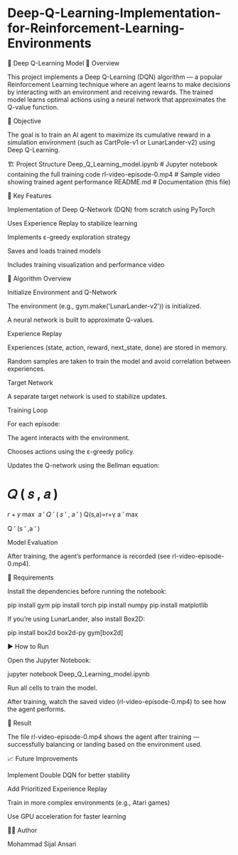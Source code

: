 # Deep-Q-Learning-Implementation-for-Reinforcement-Learning-Environments


🧠 Deep Q-Learning Model
📘 Overview

This project implements a Deep Q-Learning (DQN) algorithm — a popular Reinforcement Learning technique where an agent learns to make decisions by interacting with an environment and receiving rewards.
The trained model learns optimal actions using a neural network that approximates the Q-value function.

🎯 Objective

The goal is to train an AI agent to maximize its cumulative reward in a simulation environment (such as CartPole-v1 or LunarLander-v2) using Deep Q-Learning.

🏗️ Project Structure
Deep_Q_Learning_model.ipynb   # Jupyter notebook containing the full training code
rl-video-episode-0.mp4        # Sample video showing trained agent performance
README.md                     # Documentation (this file)

🚀 Key Features

Implementation of Deep Q-Network (DQN) from scratch using PyTorch

Uses Experience Replay to stabilize learning

Implements ε-greedy exploration strategy

Saves and loads trained models

Includes training visualization and performance video

🧩 Algorithm Overview

Initialize Environment and Q-Network

The environment (e.g., gym.make('LunarLander-v2')) is initialized.

A neural network is built to approximate Q-values.

Experience Replay

Experiences (state, action, reward, next_state, done) are stored in memory.

Random samples are taken to train the model and avoid correlation between experiences.

Target Network

A separate target network is used to stabilize updates.

Training Loop

For each episode:

The agent interacts with the environment.

Chooses actions using the ε-greedy policy.

Updates the Q-network using the Bellman equation:

𝑄
(
𝑠
,
𝑎
)
=
𝑟
+
𝛾
max
⁡
𝑎
′
𝑄
′
(
𝑠
′
,
𝑎
′
)
Q(s,a)=r+γ
a
′
max
	​

Q
′
(s
′
,a
′
)

Model Evaluation

After training, the agent’s performance is recorded (see rl-video-episode-0.mp4).

🧰 Requirements

Install the dependencies before running the notebook:

pip install gym
pip install torch
pip install numpy
pip install matplotlib


If you’re using LunarLander, also install Box2D:

pip install box2d box2d-py gym[box2d]

▶️ How to Run

Open the Jupyter Notebook:

jupyter notebook Deep_Q_Learning_model.ipynb


Run all cells to train the model.

After training, watch the saved video (rl-video-episode-0.mp4) to see how the agent performs.

🎥 Result

The file rl-video-episode-0.mp4 shows the agent after training — successfully balancing or landing based on the environment used.

📈 Future Improvements

Implement Double DQN for better stability

Add Prioritized Experience Replay

Train in more complex environments (e.g., Atari games)

Use GPU acceleration for faster learning

👨‍💻 Author

Mohammad Sijal Ansari



